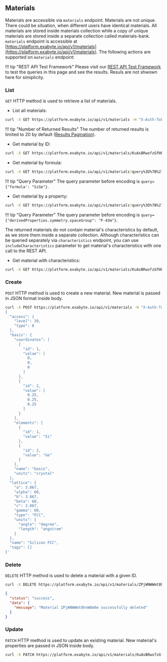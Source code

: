 <!-- by MM -->

## Materials

Materials are accessible via `materials` endpoint. Materials are not unique. There could be situation, when different users have identical materials. All materials are stored inside materials collection while a copy of unique materials are stored inside a separate collection called materials-bank. `materials` endpoint is accessible at [https://platform.exabyte.io/api/v1/materials](https://platform.exabyte.io/api/v1/materials). The following actions are supported on `materials` endpoint:

!!! tip "REST API Test Framework"
    Please visit our [REST API Test Framework](https://docs.exabyte.io/api/#!/Materials/get_materials) to test the queries in this page and see the results. Resuls are not shwown here for simiplicity.

### List

`GET` HTTP method is used to retrieve a list of materials.

* List all materials:

```bash
curl -X GET https://platform.exabyte.io/api/v1/materials -H "X-Auth-Token: f2KpRW7KeN9aPmjSZ" -H "X-User-Id: fbdpsNf4oHiX79vMJ"
```

!!! tip "Number of Returned Results"
    The number of returned results is limited to 20 by default ([Results Pagination](../query-structure/#results-pagination)).

* Get material by ID:

```bash
curl -X GET https://platform.exabyte.io/api/v1/materials/KuAsBRwofzGfHPWiT -H "X-Auth-Token: f2KpRW7KeN9aPmjSZ" -H "X-User-Id: fbdpsNf4oHiX79vMJ"
```

* Get material by formula:

```bash
curl -X GET https://platform.exabyte.io/api/v1/materials?query%3D%7B%27formula%27%3A+%27SiGe%27%7D -H "X-Auth-Token: f2KpRW7KeN9aPmjSZ" -H "X-User-Id: fbdpsNf4oHiX79vMJ"
```

!!! tip "Query Parameter"
    The query parameter before encoding is `query={"formula': "SiGe"}`.

* Get material by a property:

```bash
curl -X GET https://platform.exabyte.io/api/v1/materials?query%3D%7B%27derivedProperties.symmetry.spaceGroup%27%3A+%27F-43m%27%7D -H "X-Auth-Token: f2KpRW7KeN9aPmjSZ" -H "X-User-Id: fbdpsNf4oHiX79vMJ"
```

!!! tip "Query Parameter"
    The query parameter before encoding is `query={"derivedProperties.symmetry.spaceGroup": "F-43m"}`.

The returned materials do not contain material's characteristics by default, as we store them inside a separate collection. Although characteristics can be queried separately via `characteristics` endpoint, you can use `includeCharacteristics` parameter to get material's characteristics with one call to the REST API.

* Get material with characteristics:

```bash
curl -X GET https://platform.exabyte.io/api/v1/materials/KuAsBRwofzGfHPWiT?includeCharacteristics=true -H "X-Auth-Token: f2KpRW7KeN9aPmjSZ" -H "X-User-Id: fbdpsNf4oHiX79vMJ"
```

### Create

`POST` HTTP method is used to create a new material. New material is passed in JSON format inside body.

```bash
curl -X POST https://platform.exabyte.io/api/v1/materials -H "X-Auth-Token: f2KpRW7KeN9aPmjSZ" -H "X-User-Id: fbdpsNf4oHiX79vMJ" -d '
{
  "access": {
    "level": 20,
    "type": 0
  },
  "basis": {
    "coordinates": [
      {
        "id": 1,
        "value": [
          0,
          0,
          0
        ]
      },
      {
        "id": 2,
        "value": [
          0.25,
          0.25,
          0.25
        ]
      }
    ],
    "elements": [
      {
        "id": 1,
        "value": "Si"
      },
      {
        "id": 2,
        "value": "Ge"
      }
    ],
    "name": "basis",
    "units": "crystal"
  },
  "lattice": {
    "a": 3.867,
    "alpha": 60,
    "b": 3.867,
    "beta": 60,
    "c": 3.867,
    "gamma": 60,
    "type": "FCC",
    "units": {
      "angle": "degree",
      "length": "angstrom"
    }
  },
  "name": "Silicon FCC",
  "tags": []
}'
```

### Delete

`DELETE` HTTP method is used to delete a material with a given ID.

```bash
curl -X DELETE https://platform.exabyte.io/api/v1/materials/ZPjWNWWmt8hnWAm6e"
```
```json
{
  "status": "success",
  "data": {
    "message": "Material ZPjWNWWmt8hnWAm6e successfully deleted"
  }
}
```

### Update

`PATCH` HTTP method is used to update an existing material. New material's properties are passed in JSON inside body.

```bash
curl -X PATCH https://platform.exabyte.io/api/v1/materials/KuAsBRwofzGfHPWiT -d '{"name": "Silicon FCC"}'
```
